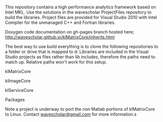 This repository contains a high performance analytics framework based on Intel MKL. Use the solutions in the wavescholar ProjectFiles repository to build the libraries. Project files are provided for Visual Studio 2010 with Intel Compiler for the unmanaged C++ and Fortran libraries. 

Doxygen code documentation on gh-pages branch hosted here;
http://wavescholar.github.io/klMatrixCore/inherits.html

The best way to use build everything is to clone the following repositories to a folder or drive that is mapped to d: Libraries are included in the Visual Studio projects as files rather than lib includes,  therefore the paths need to match up.  Relative paths won't work for this setup.  
 
klMatrixCore

klImageCore

klServiceCore

Packages

Note a project is underway to port the non Matlab portions of klMatrixCore to Linux.
Contact wavescholar@gmail.com for more information.s




  

  
